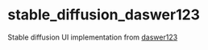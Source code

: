 # stable_diffusion_daswer123
Stable diffusion UI implementation from [daswer123](https://github.com/daswer123/stable-diffusion-colab)
